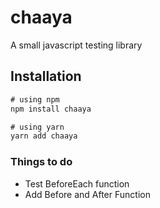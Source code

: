 # chaaya

A small javascript testing library

## Installation

```js
# using npm
npm install chaaya

# using yarn
yarn add chaaya
```

### Things to do

- Test BeforeEach function
- Add Before and After Function
